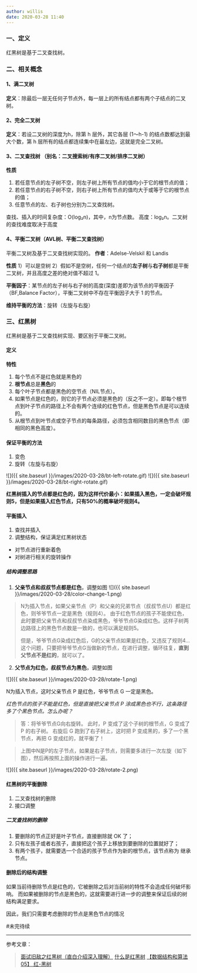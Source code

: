 ```yaml
---
author: willis
date: 2020-03-28 11:40
---
```



### 一、定义
红黑树是基于二叉查找树。

### 二、相关概念

#### 1、满二叉树
**定义**：除最后一层无任何子节点外，每一层上的所有结点都有两个子结点的二叉树。

#### 2、完全二叉树
**定义**：若设二叉树的深度为h，除第 h 层外，其它各层 (1～h-1) 的结点数都达到最大个数，第 h 层所有的结点都连续集中在最左边，这就是完全二叉树。

#### 3、二叉查找树 （别名：二叉搜索树/有序二叉树/排序二叉树）

**性质**
1. 若任意节点的左子树不空，则左子树上所有节点的值均小于它的根节点的值；
2. 若任意节点的右子树不空，则右子树上所有节点的值均大于或等于它的根节点的值；
3. 任意节点的左、右子树也分别为二叉查找树。

查找、插入的时间复杂度：O(log₂n)，其中，n为节点数。
高度：log₂n。二叉树的查找难度取决于高度

#### 4、平衡二叉树（AVL树、平衡二叉查找树）
平衡二叉树及基于二叉查找树实现的。
**作者**：Adelse-Velskil 和 Landis

**性质**
1）可以是空树
2）假如不是空树，任何一个结点的**左子树**与**右子树**都是平衡二叉树，并且高度之差的绝对值不超过 1。

**平衡因子**：某节点的左子树与右子树的高度(深度)差即为该节点的平衡因子（BF,Balance Factor），平衡二叉树中不存在平衡因子大于 1 的节点。

**维持平衡的方法**：旋转（左旋与右旋）


### 三、红黑树

红黑树是基于二叉查找树实现、要区别于平衡二叉树。

#### 定义

**特性**
1. 每个节点不是红色就是黑色的
2. **根节点**总是**黑色**的
3. 每个叶子节点都是黑色的空节点（NIL节点）。
4. 如果节点是红色的，则它的子节点必须是黑色的（反之不一定）。即每个根节点到叶子节点的路径上不会有两个连续的红色节点，但是黑色节点是可以连续的。
5. 从根节点到叶节点或空子节点的每条路径，必须包含相同数目的黑色节点（即相同的黑色高度）。

#### 保证平衡的方法

1. 变色
2. 旋转（左旋与右旋）

![]({{ site.baseurl }}/images/2020-03-28/bt-left-rotate.gif)
![]({{ site.baseurl }}/images/2020-03-28/bt-right-rotate.gif)

**红黑树插入的节点都是红色的，因为这样代价最小：如果插入黑色，一定会破坏规则5，但是如果插入红色节点，只有50%的概率破坏规则4。**

#### 平衡插入
1. 查找并插入
2. 调整结构，保证满足红黑树状态
- 对节点进行重新着色
- 对树进行相关的旋转操作

##### 结构调整思路
1. **父亲节点和叔叔节点都是红色**，调整如图
![]({{ site.baseurl }}/images/2020-03-28/color-change-1.png)

> N为插入节点，如果父亲节点（P）和父亲的兄弟节点（叔叔节点U）都是红色，则爷爷节点一定是黑色（规则4）。
> 由于红色节点的孩子不能使红色，此时要把父亲节点和叔叔节点染成黑色，爷爷节点G染成红色。这样子树两边路径上的黑色节点数是一致的，也可以满足规则5。
>
> 但是，爷爷节点G染成红色后，G的父亲节点如果是红色，又违反了规则4...
> 这个问题，只要把爷爷节点G当做新的节点，在进行调整，循环往复，**直到父节点不是红的**，就可以了。
>

2. **父节点为红色，叔叔节点为黑色**，调整如图

![]({{ site.baseurl }}/images/2020-03-28/rotate-1.png)

N为插入节点，这时父亲节点 P 是红色，爷爷节点 G 一定是黑色。

*红色节点的孩子不能是红色，但是直接把父亲节点 P 涂成黑色也不行，这条路径多了个黑色节点。怎么办呢？*

>答：将爷爷节点G向右旋转。
此时，P 变成了这个子树的根节点，G 变成了 P 的右子树。
>右旋后 G 跑到了右子树上，这时把 P 变成黑的，多了一个黑节点，再把 G 变成红的，就平衡了！

>上图中N是P的左子节点，如果是右子节点，则需要多进行一次左旋（如下图），然后再按照上面的操作进行一遍。

![]({{ site.baseurl }}/images/2020-03-28/rotate-2.png)

#### 红黑树的平衡删除
1. 二叉查找树的删除
2. 接口调整

##### 二叉查找树的删除
1. 要删除的节点正好是叶子节点，直接删除就 OK 了；
2. 只有左孩子或者右孩子，直接把这个孩子上移放到要删除的位置就好了；
3. 有两个孩子，就需要选一个合适的孩子节点作为新的根节点，该节点称为 继承节点。

#### 删除后的结构调整
如果当前待删除节点是红色的，它被删除之后对当前树的特性不会造成任何破坏影响。
而如果被删除的节点是黑色的，这就需要进行进一步的调整来保证后续的树结构满足要求。

因此，我们只需要考虑删除的节点是黑色节点的情况

#未完待续

----
参考文章：

>[面试旧敌之红黑树（直白介绍深入理解）](https://juejin.im/entry/58371f13a22b9d006882902d#%E7%BA%A2%E9%BB%91%E6%A0%91%E7%9A%84%E5%B9%B3%E8%A1%A1%E6%8F%92%E5%85%A5)
>[什么是红黑树](https://zhuanlan.zhihu.com/p/31805309)
>[【数据结构和算法05】 红-黑树](https://blog.csdn.net/eson_15/article/details/51144079)




